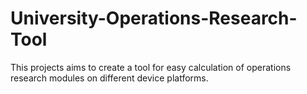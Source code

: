 # University-Operations-Research-Tool
This projects aims to create a tool for easy calculation of operations research modules on different device platforms.
